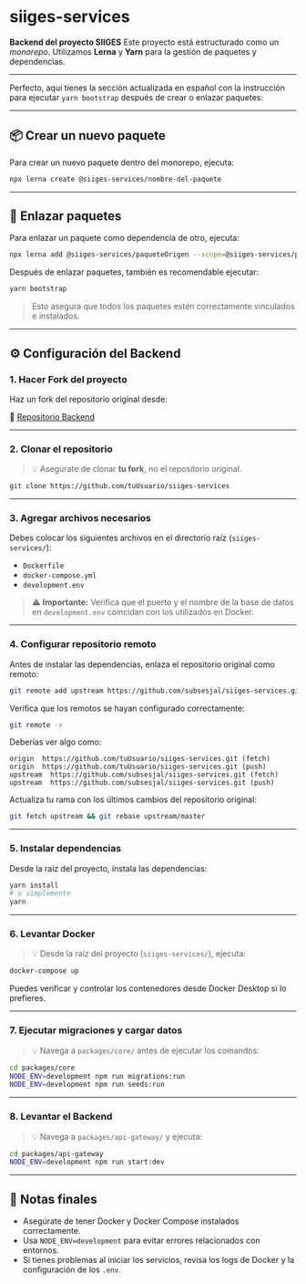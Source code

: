 # siiges-services

**Backend del proyecto SIIGES**
Este proyecto está estructurado como un *monorepo*. Utilizamos **Lerna** y **Yarn** para la gestión de paquetes y dependencias.

---

Perfecto, aquí tienes la sección actualizada en español con la instrucción para ejecutar `yarn bootstrap` después de crear o enlazar paquetes:

---

## 📦 Crear un nuevo paquete

Para crear un nuevo paquete dentro del monorepo, ejecuta:

```bash
npx lerna create @siiges-services/nombre-del-paquete
```

---

## 🔗 Enlazar paquetes

Para enlazar un paquete como dependencia de otro, ejecuta:

```bash
npx lerna add @siiges-services/paqueteOrigen --scope=@siiges-services/paqueteDestino
```

Después de enlazar paquetes, también es recomendable ejecutar:

```bash
yarn bootstrap
```

> Esto asegura que todos los paquetes estén correctamente vinculados e instalados.

---

## ⚙️ Configuración del Backend

### 1. Hacer Fork del proyecto

Haz un fork del repositorio original desde:

🔗 [Repositorio Backend](https://github.com/subsesjal/siiges-services)

---

### 2. Clonar el repositorio

> 💡 Asegúrate de clonar **tu fork**, no el repositorio original.

```bash
git clone https://github.com/tuUsuario/siiges-services
```

---

### 3. Agregar archivos necesarios

Debes colocar los siguientes archivos en el directorio raíz (`siiges-services/`):

* `Dockerfile`
* `docker-compose.yml`
* `development.env`

> ⚠️ **Importante:** Verifica que el puerto y el nombre de la base de datos en `development.env` coincidan con los utilizados en Docker.

---

### 4. Configurar repositorio remoto

Antes de instalar las dependencias, enlaza el repositorio original como remoto:

```bash
git remote add upstream https://github.com/subsesjal/siiges-services.git
```

Verifica que los remotos se hayan configurado correctamente:

```bash
git remote -v
```

Deberías ver algo como:

```
origin  https://github.com/tuUsuario/siiges-services.git (fetch)
origin  https://github.com/tuUsuario/siiges-services.git (push)
upstream  https://github.com/subsesjal/siiges-services.git (fetch)
upstream  https://github.com/subsesjal/siiges-services.git (push)
```

Actualiza tu rama con los últimos cambios del repositorio original:

```bash
git fetch upstream && git rebase upstream/master
```

---

### 5. Instalar dependencias

Desde la raíz del proyecto, instala las dependencias:

```bash
yarn install
# o simplemente
yarn
```

---

### 6. Levantar Docker

> 💡 Desde la raíz del proyecto (`siiges-services/`), ejecuta:

```bash
docker-compose up
```

Puedes verificar y controlar los contenedores desde Docker Desktop si lo prefieres.

---

### 7. Ejecutar migraciones y cargar datos

> 💡 Navega a `packages/core/` antes de ejecutar los comandos:

```bash
cd packages/core
NODE_ENV=development npm run migrations:run
NODE_ENV=development npm run seeds:run
```

---

### 8. Levantar el Backend

> 💡 Navega a `packages/api-gateway/` y ejecuta:

```bash
cd packages/api-gateway
NODE_ENV=development npm run start:dev
```

---

## 📝 Notas finales

* Asegúrate de tener Docker y Docker Compose instalados correctamente.
* Usa `NODE_ENV=development` para evitar errores relacionados con entornos.
* Si tienes problemas al iniciar los servicios, revisa los logs de Docker y la configuración de los `.env`.
